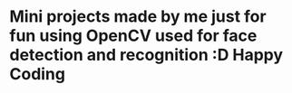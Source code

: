 # Mini projects made by me just for fun using OpenCV used for face detection and recognition :D Happy Coding
